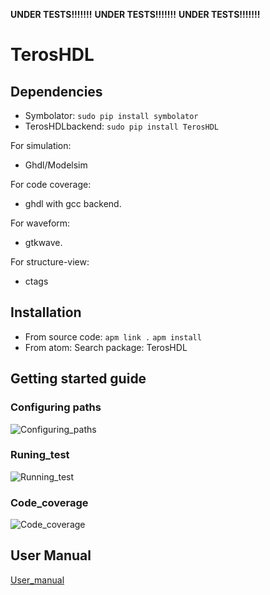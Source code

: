**UNDER TESTS!!!!!!!**
**UNDER TESTS!!!!!!!**
**UNDER TESTS!!!!!!!**

# TerosHDL

## Dependencies

- Symbolator:
```sudo pip install symbolator```
- TerosHDLbackend:
```sudo pip install TerosHDL```

For simulation:

- Ghdl/Modelsim

For code coverage:

- ghdl with gcc backend.

For waveform:

- gtkwave.

For structure-view:

- ctags

## Installation

- From source code:
```apm link .```
```apm install```
- From atom:
Search package: TerosHDL

## Getting started guide

### Configuring paths

![Configuring_paths](./doc/images/config_paths.gif)

### Runing_test

![Running_test](./doc/images/run_test.gif)

### Code_coverage

![Code_coverage](./doc/images/code_coverage.gif)

## User Manual

[User_manual](./doc/User_Manual.md)
